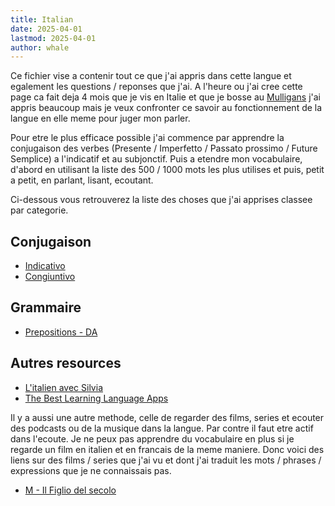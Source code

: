 ```yaml
---
title: Italian
date: 2025-04-01
lastmod: 2025-04-01
author: whale
---
```

Ce fichier vise a contenir tout ce que j'ai appris dans cette langue et egalement les questions / reponses que j'ai. A l'heure ou j'ai cree cette page ca fait deja 4 mois que je vis en Italie et que je bosse au [Mulligans](https://mulliganspub.it/) j'ai appris beaucoup mais je veux confronter ce savoir au fonctionnement de la langue en elle meme pour juger mon parler.

Pour etre le plus efficace possible j'ai commence par apprendre la conjugaison des verbes (Presente / Imperfetto / Passato prossimo / Future Semplice) a l'indicatif et au subjonctif. Puis a etendre mon vocabulaire, d'abord en utilisant la liste des 500 / 1000 mots les plus utilises et puis, petit a petit, en parlant, lisant, ecoutant.

Ci-dessous vous retrouverez la liste des choses que j'ai apprises classee par categorie.

## Conjugaison

- [Indicativo](/content/posts/Italian/Indicativo.md)
- [Congiuntivo](/content/posts/Italian/Congiuntivo.md)

## Grammaire

- [Prepositions - DA](/content/posts/italian/prepositions/Da.md)

## Autres resources

- [L'italien avec Silvia](https://www.youtube.com/@LitalienavecSilvia)
- [The Best Learning Language Apps](https://www.youtube.com/watch?v=U_SAcVGFpag)

Il y a aussi une autre methode, celle de regarder des films, series et ecouter des podcasts ou de la musique dans la langue. Par contre il faut etre actif dans l'ecoute. Je ne peux pas apprendre du vocabulaire en plus si je regarde un film en italien et en francais de la meme maniere. Donc voici des liens sur des films / series que j'ai vu et dont j'ai traduit les mots / phrases / expressions que je ne connaissais pas. 

- [M - Il Figlio del secolo]()